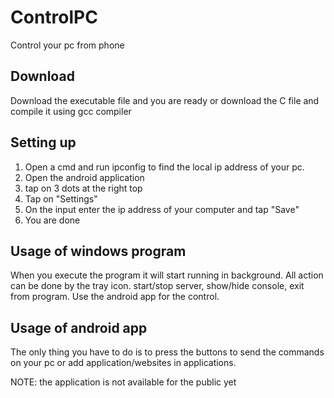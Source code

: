# ControlPC
Control your pc from phone

## Download
Download the executable file and you are ready or download the C file and compile it using gcc compiler

## Setting up
1) Open a cmd and run ipconfig to find the local ip address of your pc.
2) Open the android application
3) tap on 3 dots at the right top
4) Tap on "Settings"
5) On the input enter the ip address of your computer and tap "Save"
6) You are done

## Usage of windows program
When you execute the program it will start running in background. All action can be done by the tray icon.
start/stop server, show/hide console, exit from program. Use the android app for the control.

## Usage of android app
The only thing you have to do is to press the buttons to send the commands on your pc or add application/websites in applications.

NOTE: the application is not available for the public yet
